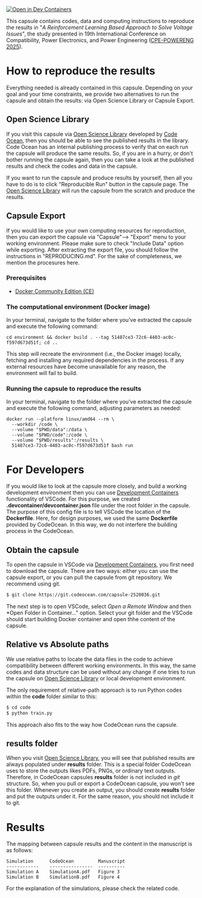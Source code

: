 [![Open in Dev Containers](https://img.shields.io/static/v1?label=Dev%20Containers&message=Open&color=blue&logo=visualstudiocode)](https://vscode.dev/redirect?url=vscode://ms-vscode-remote.remote-containers/cloneInVolume?url=https://github.com/hkayabilisim/cpepowereng2025.git)

This capsule contains codes, data and computing instructions to reproduce the results in "*A Reinforcement Learning Based Approach to Solve Voltage Issues*", the study presented in 19th International Conference on Compatibility, Power Electronics, and Power Engineering ([CPE-POWERENG 2025](https://cpepowereng2025.org/)). 

# How to reproduce the results
Everything needed is already contained in this capsule. Depending on your goal and your time constraints, we provide two alternatives to run the capsule and obtain the results: via Open Science Library or Capsule Export.

## Open Science Library
If you visit this capsule via [Open Science Library](https://codeocean.com/explore) developed by [Code Ocean](https://codeocean.com), then you should be able to see the published results in the library. Code Ocean has an internal publishing process to verify that on each run the capsule will produce the same results. So, if you are in a hurry, or don't bother running the capsule again, then you can take a look at the published results and check the codes and data in the capsule.

If you want to run the capsule and produce results by yourself, then all you have to do is to click "Reproducible Run" button in the capsule page. The [Open Science Library](https://codeocean.com/explore) will run the capsule from the scratch and produce the results.

## Capsule Export
If you would like to use your own computing resources for reproduction, then you can export the capsule via "Capsule"--> "Export" menu to your working environment. Please make sure to check "Include Data" option while exporting. After extracting the export file, you should follow the instructions in "REPRODUCING.md". For the sake of completeness, we mention the procesures here.

### Prerequisites 
- [Docker Community Edition (CE)](https://www.docker.com/community-edition)

### The computational environment (Docker image)
In your terminal, navigate to the folder where you've extracted the capsule and execute the following command:
```shell
cd environment && docker build . --tag 51487ce3-72c6-4403-ac0c-f597d673d51f; cd ..
```

This step will recreate the environment (i.e., the Docker image) locally, fetching and installing any required dependencies in the process. If any external resources have become unavailable for any reason, the environment will fail to build.

### Running the capsule to reproduce the results
In your terminal, navigate to the folder where you've extracted the capsule and execute the following command, adjusting parameters as needed:
```shell
docker run --platform linux/amd64 --rm \
  --workdir /code \
  --volume "$PWD/data":/data \
  --volume "$PWD/code":/code \
  --volume "$PWD/results":/results \
  51487ce3-72c6-4403-ac0c-f597d673d51f bash run
```

# For Developers
If you would like to look at the capsule more closely, and build a working development environment then you can use [Development Containers](https://containers.dev/) functionality of VSCode. For this purpose, we created **.devcontainer/devcontainer.json** file under the root folder in the capsule. The purpose of this config file is to tell VSCode the location of the **Dockerfile**. Here, for design purposes, we used the same **Dockerfile** provided by CodeOcean. In this way, we do not interfere the building process in the CodeOcean. 

## Obtain the capsule
To open the capsule in VSCode via [Development Containers](https://containers.dev/), you first need to download the capsule. There are two ways: either you can use the capsule export, or you can pull the capsule from git repository. We recommend using git.

~~~bash
$ git clone https://git.codeocean.com/capsule-2520036.git
~~~

The next step is to open VSCode, select *Open a Remote Window* and then *Open Folder in Container..." option. Select your git folder and the VSCode should start building Docker container and open thhe content of the capsule. 


## Relative vs Absolute paths
We use relative paths to locate the data files in the code to achieve compatibility between different working environments. In this way, the same codes and data structure can be used without any change if one tries to run the capsule on [Open Science Library](https://codeocean.com/explore) or local development environment. 

The only requirement of relative-path approach is to run Python codes within the **code** folder similar to this:
~~~bash
$ cd code
$ python train.py
~~~
This approach also fits to the way how CodeOcean runs the capsule.

## results folder
When you visit [Open Science Library](https://codeocean.com/explore), you will see that published results are always populated under **results** folder. This is a special folder CodeOcean uses to store the outputs likes PDFs, PNGs, or ordinary text outputs. Therefore, in CodeOcean capsules **results** folder is not included in *git* structure. So, when you pull or export a CodeOcean capsule, you won't see this folder. Whenever you create an output, you should create **results** folder and put the outputs under it. For the same reason, you should not include it to git. 

# Results
The mapping between capsule results and the content in the manuscript is as follows:

    Simulation      CodeOcean         Manuscript
    ------------    ----------------  ----------
    Simulation A    SimulationA.pdf   Figure 3
    Simulation B    SimulationB.pdf   Figure 4

For the explanation of the simulations, please check the related code.

